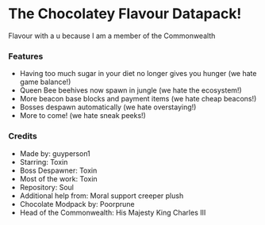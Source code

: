 # The Chocolatey Flavour Datapack!
Flavour with a u because I am a member of the Commonwealth

### Features
- Having too much sugar in your diet no longer gives you hunger (we hate game balance!)
- Queen Bee beehives now spawn in jungle (we hate the ecosystem!)
- More beacon base blocks and payment items (we hate cheap beacons!)
- Bosses despawn automatically (we hate overstaying!)
- More to come! (we hate sneak peeks!)

### Credits
- Made by: guyperson1
- Starring: Toxin
- Boss Despawner: Toxin
- Most of the work: Toxin
- Repository: Soul
- Additional help from: Moral support creeper plush
- Chocolate Modpack by: Poorprune
- Head of the Commonwealth: His Majesty King Charles III
